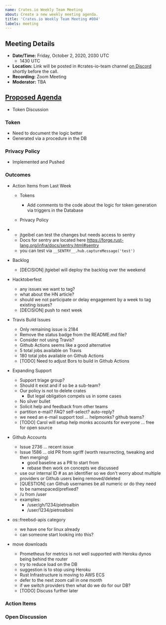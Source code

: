 ```yaml
---
name: Crates.io Weekly Team Meeting
about: Create a new weekly meeting agenda.
title: 'Crates.io Weekly Team Meeting #004'
labels: meeting
---
```


<!-- Thanks stacksgov - https://github.com/stacksgov/pm/pull/44/files -->

## Meeting Details
<!-- Please be sure to update the date in both the first line and the time zone conversion link below! -->
- **Date/Time:** Friday, October 2, 2020, 2030 UTC
    - 1430 UTC
- **Location:** Link will be posted in #crates-io-team channel [on Discord](https://discord.gg/rust-lang) shortly before the call.
- **Recording:** Zoom Meeting
- **Moderator:** TBA

## [Proposed Agenda](https://github.com/rust-lang/crates.io/projects/3) 

* Token Discussion

### Token
  
  * Need to document the logic better
  * Generated via a procedure in the DB

### Privacy Policy

  * Implemented and Pushed

### 

### Outcomes

<!-- Rough Notes from Agenda Items -->

* Action Items from Last Week
  * Tokens
    * Add comments to the code about the logic for token generation via triggers in the Database

  * Privacy Policy

* 
  * jtgeibel can test the changes but needs access to sentry
  * Docs for sentry are located here https://forge.rust-lang.org/infra/docs/sentry.html#sentry
  * you can test via `__SENTRY__.hub.captureMessage('test')`

* Backlog
  * [DECISION] jtgiebel will deploy the backlog over the weekend

* Hacktoberfest
  * any issues we want to tag?
  * what about the HN article?
  * should we not participate or delay engagement by a week to tag existing issues?
  * [DECISION] push to next week

* Travis Build Issues
  * Only remaining issue is 2184
  * Remove the status badge from the README.md file?
  * Consider not using Travis?
  * Github Actions seems like a good alternative
  * 5 total jobs available on Travis
  * 180 total jobs available on Github Actions
  * [TODO] Need to adjust Bors to build in Github Actions

* Expanding Support
  * Support triage group?
  * Should it exist and if so be a sub-team?
  * Our policy is not to delete crates
    * But legal obligation compels us in some cases
  * No silver bullet
  * Solicit help and feedback from other teams
  * partition e-mail? FAQ? self-select? auto-reply?
  * we need an e-mail support tool ... helpmonks? github teams? 
  * [TODO] Carol will setup help monks accounts for everyone ... free for open source

* Github Accounts
  * Issue 2736 ... recent issue
  * Issue 1586 ... old PR from sgriff (worth resurrecting, tweaking and then merging)
    * good baseline as a PR to start from
    * rebase then work on concepts we discussed
  * use our internal ID # as an identifier so we don't worry about multiple providers or Github users 
    being removed/deleted
  * [QUESTION] can Github usernames be all numeric or do they need to be namespaced/prefixed?
  * /u from /user
  * examples: 
    * /user/gh/1234/pietroalbin
    * /user/1234/pietroalbini

* os::freebsd-apis category
  * we have one for linux already
  * can someone start looking into this?

* move downloads
  * Prometheus for metrics is not well supported with Heroku dynos being behind the router
  * try to reduce load on the DB
  * suggestion is to stop using Heroku
  * Rust Infrastructure is moving to AWS ECS
  * defer to the next zoom call in one month
  * if we switch providers then what do we do for our DB?
  * [TODO] Discuss further later

### Action Items

<!-- Items here can be carried over from previous weeks, and typically include a 1 or 2 sentence description of the related action and a link to issues or relevant materials. -->



### Open Discussion

<!-- Items here can be carried over from previous weeks, and typically include a link to issues or relevant materials. -->